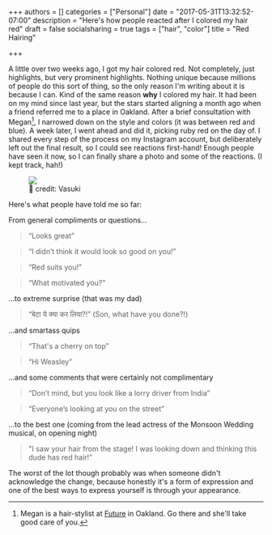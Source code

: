+++
authors = []
categories = ["Personal"]
date = "2017-05-31T13:32:52-07:00"
description = "Here's how people reacted after I colored my hair red"
draft = false
socialsharing = true
tags = ["hair", "color"]
title = "Red Hairing"

+++

A little over two weeks ago, I got my hair colored red. Not completely, just highlights, but
very prominent highlights. Nothing unique because millions of people do this sort
of thing, so the only reason I'm writing about it is because I can.
Kind of the same reason **why** I colored my hair.
It had been on my mind since last year, but the stars started aligning a month ago when
a friend referred me to a place in Oakland. After a brief consultation with Megan[^1], I
narrowed down on the style and colors (it was between red and blue). A week later, I
went ahead and did it, picking ruby red on the day of. I shared every step of the process
on my Instagram account, but deliberately left out the final result, so I could see
reactions first-hand! Enough people have seen it now, so I can finally share a photo and
some of the reactions. (I kept track, hah!)

<figure>
    <img data-action="zoom" src="/images/red-hairing.JPG"></img>
    <figcaption>📸 credit: Vasuki</figcaption>
</figure>

Here's what people have told me so far:

From general compliments or questions...

> “Looks great”

> “I didn’t think it would look so good on you!”

> “Red suits you!”

> “What motivated you?”

...to extreme surprise (that was my dad)

> “बेटा ये क्या कर लिया?!” (Son, what have you done?!)

...and smartass quips

> “That's a cherry on top”

> “Hi Weasley”

...and some comments that were certainly not complimentary

> “Don’t mind, but you look like a lorry driver from India”

> “Everyone’s looking at you on the street”

...to the best one (coming from the lead actress of the Monsoon Wedding musical, on opening night)

> "I saw your hair from the stage! I was looking down and thinking this dude has red hair!"

The worst of the lot though probably was when someone didn't acknowledge the change,
because honestly it's a form of expression and one of the best ways to express
yourself is through your appearance.

[^1]: Megan is a hair-stylist at [Future](http://www.futurevanitynovelty.com/) in Oakland. Go there and she'll take good care of you.